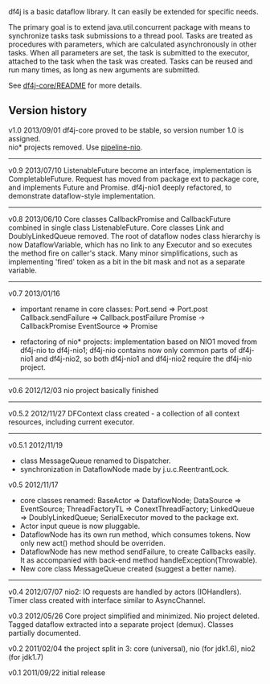df4j is a basic dataflow library. It can easily be extended for specific needs.

The primary goal is to extend java.util.concurrent package with means to synchronize tasks
task submissions to a thread pool. Tasks are treated as procedures with parameters,
which are calculated asynchronously in other tasks.
When all parameters are set, the task is submitted to the executor, attached to the task when the task was created.
Tasks can be reused and run many times, as long as new arguments are submitted.

See [df4j-core/README](df4j-core/README.md) for more details.

Version history
---------------
v1.0 2013/09/01
df4j-core proved to be stable, so version number 1.0 is assigned.  
nio* projects removed. Use [pipeline-nio](https://github.com/rfqu/pipeline/tree/master/pipeline-nio).

---------------
v0.9 2013/07/10
ListenableFuture become an interface, implementation is CompletableFuture.
Request has moved from package ext to package core, and implements Future<Result> and Promise<Request>.
df4j-nio1 deeply refactored, to demonstrate dataflow-style implementation.

---------------
v0.8 2013/06/10
Core classes CallbackPromise and CallbackFuture combined in single class ListenableFuture.
Core classes Link and DoublyLinkedQueue removed.
The root of dataflow nodes class hierarchy is now DataflowVariable, which has no link to any Executor and so
executes the method fire on caller's stack.
Many minor simplifications, such as implementing 'fired' token as a bit in the bit mask and not as a separate variable.

---------------
v0.7 2013/01/16
- important rename in core classes:
Port.send => Port.post
Callback.sendFailure => Callback.postFailure
Promise -> CallbackPromise
EventSource => Promise

- refactoring of nio* projects:
implementation based on NIO1 moved from df4j-nio to df4j-nio1;
df4j-nio contains now only common parts of df4j-nio1 and df4j-nio2,
so both df4j-nio1 and df4j-nio2 require the df4j-nio project.

---------------
v0.6 2012/12/03
nio project basically finished

---------------
v0.5.2 2012/11/27
DFContext class created - a collection of all context resources, including current executor.

---------------
v0.5.1 2012/11/19
- class MessageQueue renamed to Dispatcher.
- synchronization in DataflowNode made by j.u.c.ReentrantLock.
 
v0.5 2012/11/17
- core classes renamed:
BaseActor => DataflowNode; 
DataSource => EventSource; 
ThreadFactoryTL => ConextThreadFactory; 
LinkedQueue => DoublyLinkedQueue; 
SerialExecutor moved to the package ext.
- Actor input queue is now pluggable.
- DataflowNode has its own run method, which consumes tokens. Now only new act() method should be overriden.
- DataflowNode has new method sendFailure, to create Callbacks easily.
  It as accompanied with back-end method handleException(Throwable).
- New core class MessageQueue created (suggest a better name).

---------------
v0.4 2012/07/07 nio2: IO requests are handled by actors (IOHandlers).
Timer class created with interface similar to AsyncChannel. 

v0.3 2012/05/26 Core project simplified and minimized. Nio project deleted.
Tagged dataflow extracted into a separate project (demux). 
Classes partially documented.

v0.2 2011/02/04 the project split in 3: core (universal), nio (for jdk1.6), nio2 (for jdk1.7)

v0.1 2011/09/22 initial release
